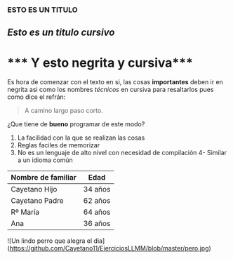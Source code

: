 ### **ESTO ES UN TITULO**

## *Esto es un titulo cursivo*

# *** Y esto negrita y cursiva***

Es hora de comenzar con el texto en si, las cosas **importantes** deben ir en negrita asi como los nombres *técnicos* 
en cursiva para resaltarlos pues como dice el refrán:

>A camino largo paso corto.

¿Que tiene de **bueno** programar de este modo?

1. La facilidad con la que se realizan las cosas
2. Reglas faciles de memorizar
3. No es un lenguaje de alto nivel con necesidad de compilación
4- Similar a un idioma común

Nombre de familiar|Edad
------------------|----
Cayetano Hijo|34 años
Cayetano Padre|62 años
Rº María|64 años
Ana|36 años


![Un lindo perro que alegra el dia] (https://github.com/Cayetano11/EjerciciosLLMM/blob/master/pero.jpg)
